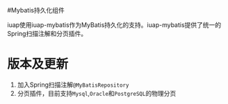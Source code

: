 ﻿#Mybatis持久化组件

iuap使用iuap-mybatis作为MyBatis持久化的支持。iuap-mybatis提供了统一的Spring扫描注解和分页插件。


# 版本及更新 

1. 加入Spring扫描注解`@MyBatisRepository`
2. 分页插件，目前支持`Mysql`,`Oracle`和`PostgreSQL`的物理分页